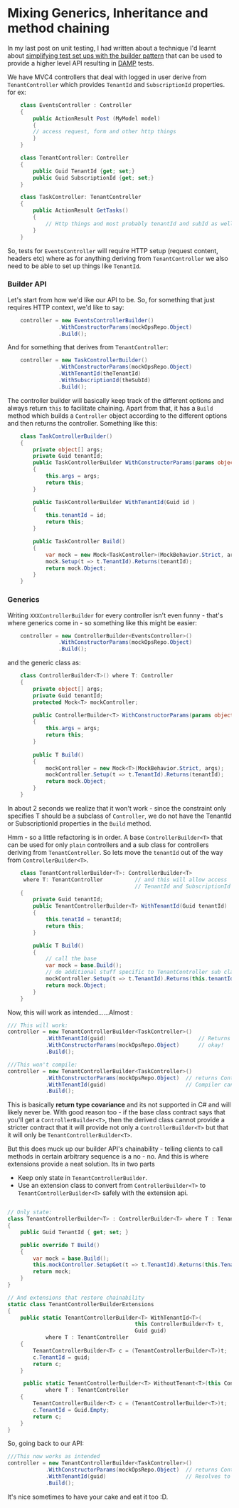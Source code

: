 # Mixing Generics, Inheritance and method chaining

In my last post on unit testing, I had written about a technique I'd learnt about [simplifying test set ups with the builder pattern](http://niftybits.wordpress.com/2013/08/14/unit-tests-simplifying-test-setup-with-builders/) that can be used to provide a higher level API resulting in [DAMP](http://blog.jayfields.com/2006/05/dry-code-damp-dsls.html) tests.

We have MVC4 controllers that deal with logged in user derive from `TenantController` which provides `TenantId` and `SubscriptionId` properties. for ex:

```cs
	class EventsController : Controller 
	{
		public ActionResult Post (MyModel model) 
		{
		// access request, form and other http things
		}
	}

	class TenantController: Controller 
	{
		public Guid TenantId {get; set;}
		public Guid SubscriptionId {get; set;}
	}

	class TaskController: TenantController
	{
		public ActionResult GetTasks()
		{
			// Http things and most probably tenantId and subId as well.
		}
	}
```

So, tests for `EventsController` will require HTTP setup (request content, headers etc) where as for anything deriving from `TenantController` we also need to be able to set up things like `TenantId`.

### Builder API
Let's start from how we'd like our API to be. So, for something that just requires HTTP context, we'd like to say:

```cs
	controller = new EventsControllerBuilder()
                .WithConstructorParams(mockOpsRepo.Object)
                .Build();
```

And for something that derives from `TenantController`:

```cs
	controller = new TaskControllerBuilder()
                .WithConstructorParams(mockOpsRepo.Object)
                .WithTenantId(theTenantId)
                .WithSubscriptionId(theSubId)
                .Build();
```
The controller builder will basically keep track of the different options and always return `this` to facilitate chaining. Apart from that, it has a `Build` method which builds a `Controller` object according to the different options and then returns the controller. Something like this:

```cs
	class TaskControllerBuilder() 
	{
		private object[] args;
		private Guid tenantId;
		public TaskControllerBuilder WithConstructorParams(params object args ) 
		{
			this.args = args;
			return this;
		}

		public TaskControllerBuilder WithTenantId(Guid id ) 
		{
			this.tenantId = id;
			return this;
		}

		public TaskController Build() 
		{
			var mock = new Mock<TaskController>(MockBehavior.Strict, args);
			mock.Setup(t => t.TenantId).Returns(tenantId);
			return mock.Object;
		}
	}
```
### Generics 
Writing `XXXControllerBuilder` for every controller isn't even funny - that's where generics come in - so something like this might be easier:

```cs
	controller = new ControllerBuilder<EventsController>()
                .WithConstructorParams(mockOpsRepo.Object)
                .Build();
```
and the generic class as:

```cs
	class ControllerBuilder<T>() where T: Controller
	{
		private object[] args;
		private Guid tenantId;
		protected Mock<T> mockController;

		public ControllerBuilder<T> WithConstructorParams(params object args ) 
		{
			this.args = args;
			return this;
		}
		
		public T Build() 
		{
			mockController = new Mock<T>(MockBehavior.Strict, args);
			mockController.Setup(t => t.TenantId).Returns(tenantId);
			return mock.Object;
		}
	}
```
In about 2 seconds we realize that it won't work - since the constraint only specifies T should be a subclass of `Controller`, we do not have the  TenantId or SubscriptionId properties in the `Build` method.

Hmm - so a little refactoring is in order. A base `ControllerBuilder<T>` that can be used for only `plain` controllers and a sub class for controllers deriving from `TenantController`. So lets move the `tenantId` out of the way from `ControllerBuilder<T>`. 

```cs
	class TenantControllerBuilder<T>: ControllerBuilder<T>	
	 where T: TenantController 			// and this will allow access
	 									// TenantId and SubscriptionId
	{
		private Guid tenantId;
		public TenantControllerBuilder<T> WithTenantId(Guid tenantId) 
		{
			this.tenatId = tenantId;
			return this;
		}

		public T Build() 
		{
			// call the base
			var mock = base.Build();
			// do additional stuff specific to TenantController sub classes.
			mockController.Setup(t => t.TenantId).Returns(this.tenantId);
			return mock.Object;
		}
	}
```

Now, this will work as intended......Almost :

```cs
/// This will work:
controller = new TenantControllerBuilder<TaskController>()
			.WithTenantId(guid)								// Returns TenantControllerBuilder<T>
            .WithConstructorParams(mockOpsRepo.Object)		// okay!
            .Build();

///This won't compile:
controller = new TenantControllerBuilder<TaskController>()
            .WithConstructorParams(mockOpsRepo.Object) 	// returns ControllerBuilder<T>
            .WithTenantId(guid) 						// Compiler can't resolve WithTenant method.
            .Build();
```

This is basically **return type covariance** and its not supported in C# and will likely never be. With good reason too - if the  base class contract says that you'll get a `ControllerBuilder<T>`, then the derived class cannot provide a stricter contract that it will provide not only a `ControllerBuilder<T>` but that it will only be `TenantControllerBuilder<T>`.

But this does muck up our builder API's chainability - telling clients to call methods in certain arbitrary sequence is a no - no. And this is where extensions provide a neat solution. Its in two parts

* Keep only state in `TenantControllerBuilder`. 
* Use an extension class to convert from `ControllerBuilder<T>` to `TenantControllerBuilder<T>` safely with the extension api.

```cs

// Only state:
class TenantControllerBuilder<T> : ControllerBuilder<T> where T : TenantController
{
    public Guid TenantId { get; set; }

    public override T Build()
    {
        var mock = base.Build();
        this.mockController.SetupGet(t => t.TenantId).Returns(this.TenantId);
        return mock;
    }
}

// And extensions that restore chainability
static class TenantControllerBuilderExtensions
{
	public static TenantControllerBuilder<T> WithTenantId<T>(
										this ControllerBuilder<T> t,
										Guid guid)
            where T : TenantController
    {
        TenantControllerBuilder<T> c = (TenantControllerBuilder<T>)t;
        c.TenantId = guid;
        return c;
    }

     public static TenantControllerBuilder<T> WithoutTenant<T>(this ControllerBuilder<T> t)
            where T : TenantController
    {
        TenantControllerBuilder<T> c = (TenantControllerBuilder<T>)t;
        c.TenantId = Guid.Empty;
        return c;
    }
}
```

So, going back to our API:

```cs
///This now works as intended
controller = new TenantControllerBuilder<TaskController>()
            .WithConstructorParams(mockOpsRepo.Object) 	// returns ControllerBuilder<T>
            .WithTenantId(guid) 						// Resolves to the extension method
            .Build();
```

It's nice sometimes to have your cake and eat it too :D.